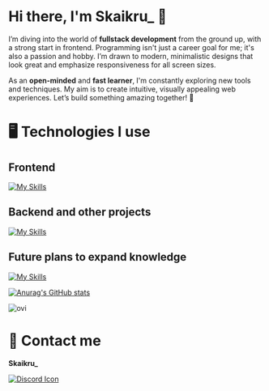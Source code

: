 # Hi there, I'm Skaikru_ 👋

I’m diving into the world of **fullstack development** from the ground up, with a strong start in frontend. 
Programming isn't just a career goal for me; it's also a passion and hobby.
I’m drawn to modern, minimalistic designs that look great and emphasize responsiveness for all screen sizes.

As an **open-minded** and **fast learner**, I'm constantly exploring new tools and techniques. My aim is to create intuitive, visually appealing web experiences. Let’s build something amazing together! 🚀


# 🖥️ Technologies I use

## Frontend
[![My Skills](https://skillicons.dev/icons?i=html,css,js,react,vite,tailwind&theme=dark)](https://skillicons.dev)

## Backend and other projects
[![My Skills](https://skillicons.dev/icons?i=python,cs&theme=dark)](https://skillicons.dev)

## Future plans to expand knowledge
[![My Skills](https://skillicons.dev/icons?i=angular,ts,mysql,vue,cpp,azure&theme=dark)](https://skillicons.dev)

[![Anurag's GitHub stats](https://github-readme-stats.vercel.app/api?username=dante0518&show_icons=true&theme=tokyonight)](https://github.com/anuraghazra/github-readme-stats)

<img src="https://github-readme-stats.vercel.app/api/top-langs?username=dante0518&show_icons=true&locale=en&layout=compact&theme=tokyonight" alt="ovi" />

# 📨 Contact me
<div>
  <p align="left">
  <strong>Skaikru_</strong>  
</p>
<p align="left">
  <a href="https://skillicons.dev">
    <img src="https://skillicons.dev/icons?i=discord&theme=dark" alt="Discord Icon"/>
  </a>
</p>
</div>








<!--
**dante0518/dante0518** is a ✨ _special_ ✨ repository because its `README.md` (this file) appears on your GitHub profile.

Here are some ideas to get you started:

- 🔭 I’m currently working on ...
- 🌱 I’m currently learning ...
- 👯 I’m looking to collaborate on ...
- 🤔 I’m looking for help with ...
- 💬 Ask me about ...
- 📫 How to reach me: ...
- 😄 Pronouns: ...
- ⚡ Fun fact: ...
-->
